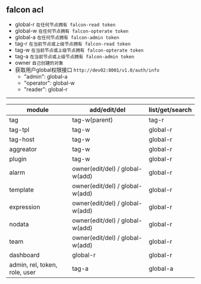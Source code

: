 ## falcon acl

- global-r `在任何节点拥有 falcon-read token`
- global-w `在任何节点拥有 falcon-opterate token`
- global-a `在任何节点拥有 falcon-admin token`
- tag-r `在当前节点或上级节点拥有 falcon-read token`
- tag-w `在当前节点或上级节点拥有 falcon-opterate token`
- tag-a `在当前节点或上级节点拥有 falcon-admin token`
- owner `自己创建的对象`
- 获取用户global权限接口 `http://dev02:8001/v1.0/auth/info`
  *  "admin": global-a
  *  "operator": global-w
  *  "reader":  global-r

-----

|module      | add/edit/del                        | list/get/search   |
|------------|-------------------------------------|-------------------|
| tag        | tag-w(parent)                       |  tag-r            |
| tag-tpl    | tag-w                               |  global-r         |
| tag-host   | tag-w                               |  global-r         |
| aggreator  | tag-w                               |  global-r         |
| plugin     | tag-w                               |  global-r         |
| alarm      | owner(edit/del) / global-w(add)     |  global-r         |
| template   | owner(edit/del) / global-w(add)     |  global-r         |
| expression | owner(edit/del) / global-w(add)     |  global-r         |
| nodata     | owner(edit/del) / global-w(add)     |  global-r         |
| team       | owner(edit/del) / global-w(add)     |  global-r         |
| dashboard  | global-r                            |  global-r         |
| admin, rel, token, role, user|  tag-a            |  global-a         |
